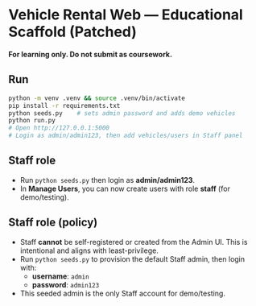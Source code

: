 # Vehicle Rental Web — Educational Scaffold (Patched)

**For learning only. Do not submit as coursework.**

## Run

```bash
python -m venv .venv && source .venv/bin/activate
pip install -r requirements.txt
python seeds.py    # sets admin password and adds demo vehicles
python run.py
# Open http://127.0.0.1:5000
# Login as admin/admin123, then add vehicles/users in Staff panel
```

## Staff role

- Run `python seeds.py` then login as **admin/admin123**.
- In **Manage Users**, you can now create users with role **staff** (for demo/testing).

## Staff role (policy)

- Staff **cannot** be self-registered or created from the Admin UI. This is intentional and aligns with least-privilege.
- Run `python seeds.py` to provision the default Staff admin, then login with:
    - **username**: `admin`
    - **password**: `admin123`
- This seeded admin is the only Staff account for demo/testing.
